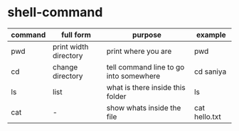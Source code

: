 # shell-command

| command | full form | purpose | example |
|-|-|-|-|
| pwd | print width directory | print where you are | pwd |
| cd | change directory | tell command line to go into somewhere | cd saniya |
| ls | list | what is there inside this folder | ls |
| cat | - | show whats inside the file | cat hello.txt | 


